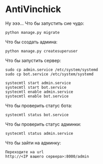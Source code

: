 # AntiVinchick

Ну эээ... 
Что бы запустить сие чудо:

```
python manage.py migrate
```

Что бы создать админа:

```
python manage.py createsuperuser
```

Что бы запустить сервер:
```
sudo cp admin.service /etc/system/systemd
sudo cp bot.service /etc/system/systemd

systecmtl start admin.service
systecmtl start bot.service
systecmtl enable admin.service
systecmtl enable bot.service
```

Что бы проверить статус бота:
```
systecmtl status bot.service
```

Что бы проверить статус админки:
```
systecmtl status admin.service
```

Что бы зайти на админку:
```
Переходите на url
http://<IP вашего сервера>:8000/admin
```
